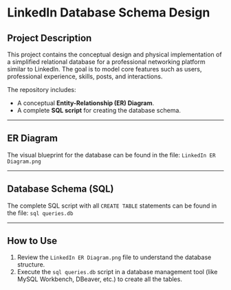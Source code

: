 # LinkedIn Database Schema Design

## Project Description

This project contains the conceptual design and physical implementation of a simplified relational database for a professional networking platform similar to LinkedIn. The goal is to model core features such as users, professional experience, skills, posts, and interactions.

The repository includes:
* A conceptual **Entity-Relationship (ER) Diagram**.
* A complete **SQL script** for creating the database schema.

---

## ER Diagram

The visual blueprint for the database can be found in the file:
`LinkedIn ER Diagram.png` 

---

## Database Schema (SQL)

The complete SQL script with all `CREATE TABLE` statements can be found in the file:
`sql queries.db`

---

## How to Use

1.  Review the `LinkedIn ER Diagram.png` file to understand the database structure.
2.  Execute the `sql queries.db` script in a database management tool (like MySQL Workbench, DBeaver, etc.) to create all the tables.
